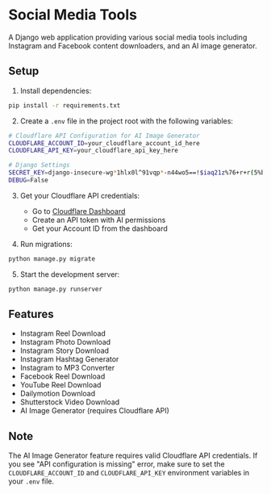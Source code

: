 # Social Media Tools

A Django web application providing various social media tools including Instagram and Facebook content downloaders, and an AI image generator.

## Setup

1. Install dependencies:
```bash
pip install -r requirements.txt
```

2. Create a `.env` file in the project root with the following variables:
```bash
# Cloudflare API Configuration for AI Image Generator
CLOUDFLARE_ACCOUNT_ID=your_cloudflare_account_id_here
CLOUDFLARE_API_KEY=your_cloudflare_api_key_here

# Django Settings
SECRET_KEY=django-insecure-wg*1hlx0l^91vqp*-n44wo5==!$iaq21z%76+r+r(5%b6mrulj
DEBUG=False
```

3. Get your Cloudflare API credentials:
   - Go to [Cloudflare Dashboard](https://dash.cloudflare.com/profile/api-tokens)
   - Create an API token with AI permissions
   - Get your Account ID from the dashboard

4. Run migrations:
```bash
python manage.py migrate
```

5. Start the development server:
```bash
python manage.py runserver
```

## Features

- Instagram Reel Download
- Instagram Photo Download  
- Instagram Story Download
- Instagram Hashtag Generator
- Instagram to MP3 Converter
- Facebook Reel Download
- YouTube Reel Download
- Dailymotion Download
- Shutterstock Video Download
- AI Image Generator (requires Cloudflare API)

## Note

The AI Image Generator feature requires valid Cloudflare API credentials. If you see "API configuration is missing" error, make sure to set the `CLOUDFLARE_ACCOUNT_ID` and `CLOUDFLARE_API_KEY` environment variables in your `.env` file.
